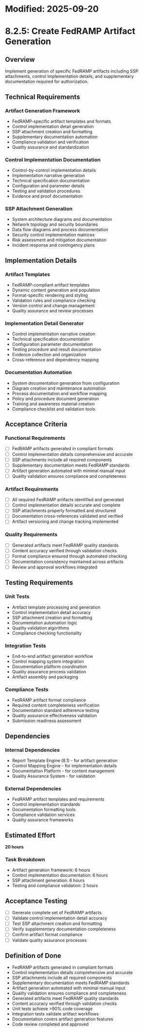 # Modified: 2025-09-20

# 8.2.5: Create FedRAMP Artifact Generation

## Overview
Implement generation of specific FedRAMP artifacts including SSP attachments, control implementation details, and supplementary documentation required for authorization.

## Technical Requirements

### Artifact Generation Framework
- FedRAMP-specific artifact templates and formats
- Control implementation detail generation
- SSP attachment creation and formatting
- Supplementary documentation automation
- Compliance validation and verification
- Quality assurance and standardization

### Control Implementation Documentation
- Control-by-control implementation details
- Implementation narrative generation
- Technical specification documentation
- Configuration and parameter details
- Testing and validation procedures
- Evidence and proof documentation

### SSP Attachment Generation
- System architecture diagrams and documentation
- Network topology and security boundaries
- Data flow diagrams and process documentation
- Security control implementation matrices
- Risk assessment and mitigation documentation
- Incident response and contingency plans

## Implementation Details

### Artifact Templates
- FedRAMP-compliant artifact templates
- Dynamic content generation and population
- Format-specific rendering and styling
- Validation rules and compliance checking
- Version control and change management
- Quality assurance and review processes

### Implementation Detail Generator
- Control implementation narrative creation
- Technical specification documentation
- Configuration parameter documentation
- Testing procedure and result documentation
- Evidence collection and organization
- Cross-reference and dependency mapping

### Documentation Automation
- System documentation generation from configuration
- Diagram creation and maintenance automation
- Process documentation and workflow mapping
- Policy and procedure document generation
- Training and awareness material creation
- Compliance checklist and validation tools

## Acceptance Criteria

### Functional Requirements
- [ ] FedRAMP artifacts generated in compliant formats
- [ ] Control implementation details comprehensive and accurate
- [ ] SSP attachments include all required components
- [ ] Supplementary documentation meets FedRAMP standards
- [ ] Artifact generation automated with minimal manual input
- [ ] Quality validation ensures compliance and completeness

### Artifact Requirements
- [ ] All required FedRAMP artifacts identified and generated
- [ ] Control implementation details accurate and complete
- [ ] SSP attachments properly formatted and structured
- [ ] Documentation cross-references validated and verified
- [ ] Artifact versioning and change tracking implemented

### Quality Requirements
- [ ] Generated artifacts meet FedRAMP quality standards
- [ ] Content accuracy verified through validation checks
- [ ] Format compliance ensured through automated checking
- [ ] Documentation consistency maintained across artifacts
- [ ] Review and approval workflows integrated

## Testing Requirements

### Unit Tests
- Artifact template processing and generation
- Control implementation detail accuracy
- SSP attachment creation and formatting
- Documentation automation logic
- Quality validation algorithms
- Compliance checking functionality

### Integration Tests
- End-to-end artifact generation workflow
- Control mapping system integration
- Documentation platform coordination
- Quality assurance process validation
- Artifact assembly and packaging

### Compliance Tests
- FedRAMP artifact format compliance
- Required content completeness verification
- Documentation standard adherence testing
- Quality assurance effectiveness validation
- Submission readiness assessment

## Dependencies

### Internal Dependencies
- Report Template Engine (8.1) - for artifact generation
- Control Mapping Engine - for implementation details
- Documentation Platform - for content management
- Quality Assurance System - for validation

### External Dependencies
- FedRAMP artifact templates and requirements
- Control implementation standards
- Documentation formatting tools
- Compliance validation services
- Quality assurance frameworks

## Estimated Effort
**20 hours**

### Task Breakdown
- Artifact generation framework: 6 hours
- Control implementation documentation: 6 hours
- SSP attachment generation: 6 hours
- Testing and compliance validation: 2 hours

## Acceptance Testing
- [ ] Generate complete set of FedRAMP artifacts
- [ ] Validate control implementation detail accuracy
- [ ] Test SSP attachment creation and formatting
- [ ] Verify supplementary documentation completeness
- [ ] Confirm artifact format compliance
- [ ] Validate quality assurance processes

## Definition of Done
- FedRAMP artifacts generated in compliant formats
- Control implementation details comprehensive and accurate
- SSP attachments include all required components
- Supplementary documentation meets FedRAMP standards
- Artifact generation automated with minimal manual input
- Quality validation ensures compliance and completeness
- Generated artifacts meet FedRAMP quality standards
- Content accuracy verified through validation checks
- Unit tests achieve >90% code coverage
- Integration tests validate artifact workflows
- Documentation covers artifact generation features
- Code review completed and approved
